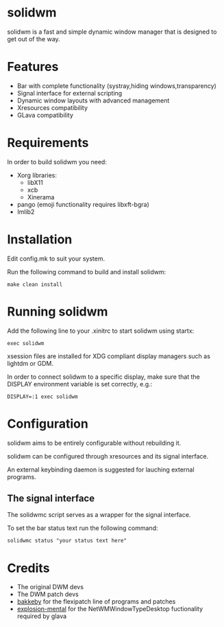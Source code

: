 # solidwm

solidwm is a fast and simple dynamic window manager that is designed to get out of the way.

# Features
* Bar with complete functionality (systray,hiding windows,transparency)
* Signal interface for external scripting
* Dynamic window layouts with advanced management
* Xresources compatibility
* GLava compatibility

# Requirements
In order to build solidwm you need:
* Xorg libraries:
    * libX11
    * xcb
    * Xinerama
* pango (emoji functionality requires libxft-bgra)
* Imlib2

# Installation

Edit config.mk to suit your system.

Run the following command to build and install solidwm:

    make clean install

# Running solidwm

Add the following line to your .xinitrc to start solidwm using startx:

    exec solidwm

xsession files are installed for XDG compliant display managers such as lightdm or GDM.

In order to connect solidwm to a specific display, make sure that
the DISPLAY environment variable is set correctly, e.g.:

    DISPLAY=:1 exec solidwm

# Configuration

solidwm aims to be entirely configurable without rebuilding it.

solidwm can be configured through xresources and its signal interface.

An external keybinding daemon is suggested for lauching external programs.

## The signal interface

The solidwmc script serves as a wrapper for the signal interface.

To set the bar status text run the following command:

	solidwmc status "your status text here"

# Credits

* The original DWM devs
* The DWM patch devs
* [bakkeby](https://github.com/bakkeby) for the flexipatch line of programs and patches
* [explosion-mental](https://github.com/explosion-mental) for the NetWMWindowTypeDesktop fuctionality required by glava
